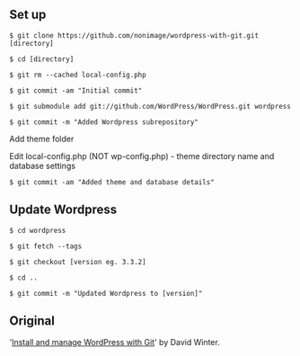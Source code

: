 ## Set up

	$ git clone https://github.com/nonimage/wordpress-with-git.git [directory]

	$ cd [directory]

	$ git rm --cached local-config.php

	$ git commit -am "Initial commit"

	$ git submodule add git://github.com/WordPress/WordPress.git wordpress

	$ git commit -m "Added Wordpress subrepository"

Add theme folder

Edit local-config.php (NOT wp-config.php) - theme directory name and database settings

	$ git commit -am "Added theme and database details"


## Update Wordpress

	$ cd wordpress

	$ git fetch --tags

	$ git checkout [version eg. 3.3.2]

	$ cd ..

	$ git commit -m "Updated Wordpress to [version]"


## Original

'[Install and manage WordPress with Git](http://davidwinter.me/articles/2012/04/09/install-and-manage-wordpress-with-git/)' by David Winter.